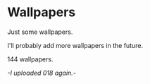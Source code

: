 # Wallpapers
Just some wallpapers.

I'll probably add more wallpapers in the future.

144 wallpapers.

*-I uploaded 018 again.-*
